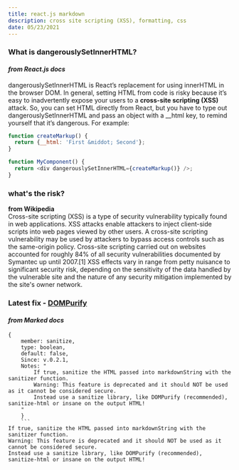```yaml
---
title: react.js markdown
description: cross site scripting (XSS), formatting, css
date: 05/23/2021
---
```


### What is dangerouslySetInnerHTML?
#### *from React.js docs*
dangerouslySetInnerHTML is React’s replacement for using innerHTML in the browser DOM. In general, setting HTML from code is risky because it’s easy to inadvertently expose your users to a **cross-site scripting (XSS)** attack. So, you can set HTML directly from React, but you have to type out dangerouslySetInnerHTML and pass an object with a __html key, to remind yourself that it’s dangerous. For example:

```javascript
function createMarkup() {
  return {__html: 'First &middot; Second'};
}

function MyComponent() {
  return <div dangerouslySetInnerHTML={createMarkup()} />;
}
```
### what's the risk?
**from Wikipedia**  
Cross-site scripting (XSS) is a type of security vulnerability typically found in web applications. XSS attacks enable attackers to inject client-side scripts into web pages viewed by other users. A cross-site scripting vulnerability may be used by attackers to bypass access controls such as the same-origin policy. Cross-site scripting carried out on websites accounted for roughly 84% of all security vulnerabilities documented by Symantec up until 2007.[1] XSS effects vary in range from petty nuisance to significant security risk, depending on the sensitivity of the data handled by the vulnerable site and the nature of any security mitigation implemented by the site's owner network.

### Latest fix - [DOMPurify](https://github.com/cure53/DOMPurify)
#### *from Marked docs*
```
{
    member: sanitize, 
    type: boolean, 
    default: false, 
    Since: v.0.2.1, 
    Notes: "
        If true, sanitize the HTML passed into markdownString with the sanitizer function.
        Warning: This feature is deprecated and it should NOT be used as it cannot be considered secure.
        Instead use a sanitize library, like DOMPurify (recommended), sanitize-html or insane on the output HTML!
    " 
    }
    ```
If true, sanitize the HTML passed into markdownString with the sanitizer function.
Warning: This feature is deprecated and it should NOT be used as it cannot be considered secure.
Instead use a sanitize library, like DOMPurify (recommended), sanitize-html or insane on the output HTML!


